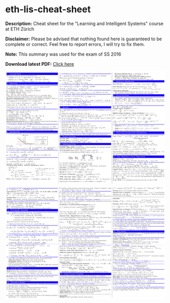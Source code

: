 # eth-lis-cheat-sheet

**Description:** Cheat sheet for the "Learning and Intelligent Systems" course at ETH Zürich

**Disclaimer:** Please be advised that nothing found here is guaranteed to be complete or correct. Feel free to report errors, I will try to fix them.

**Note:** This summary was used for the exam of SS 2016

**Download latest PDF:** [Click here](/document.pdf)

[![](/preview/01.png)](/document.pdf)
[![](/preview/02.png)](/document.pdf)
